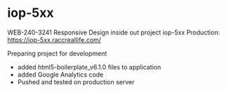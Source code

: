 # iop-5xx

WEB-240-3241 Responsive Design inside out project iop-5xx
Production: https://iop-5xx.raccreallife.com/

Preparing project for development
- added html5-boilerplate_v6.1.0 files to application
- added Google Analytics code
- Pushed and tested on production server